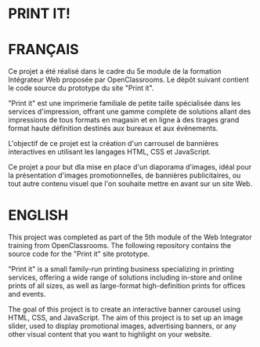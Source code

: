 # PRINT IT!

# FRANÇAIS

Ce projet a été réalisé dans le cadre du 5e module de la formation Intégrateur Web proposée par OpenClassrooms. Le dépôt suivant contient le code source du prototype du site "Print it". 

"Print it" est une imprimerie familiale de petite taille spécialisée dans les services d'impression, offrant une gamme complète de solutions allant des impressions de tous formats en magasin et en ligne à des tirages grand format haute définition destinés aux bureaux et aux événements.

L'objectif de ce projet est la création d'un carrousel de bannières interactives en utilisant les langages HTML, CSS et JavaScript. 

Ce projet a pour but dla mise en place d'un diaporama d'images, idéal pour la présentation d'images promotionnelles, de bannières publicitaires, ou tout autre contenu visuel que l'on souhaite mettre en avant sur un site Web.

# ENGLISH

This project was completed as part of the 5th module of the Web  Integrator training from OpenClassrooms. The following repository contains the source code for the "Print it" site prototype.

"Print it" is a small family-run printing business specializing in printing services, offering a wide range of solutions including in-store and online prints of all sizes, as well as large-format high-definition prints for offices and events.

The goal of this project is to create an interactive banner carousel using HTML, CSS, and JavaScript.
The aim of this project is to set up an image slider,  used to display  promotional images, advertising banners, or any other visual content that you want to highlight on your website.
